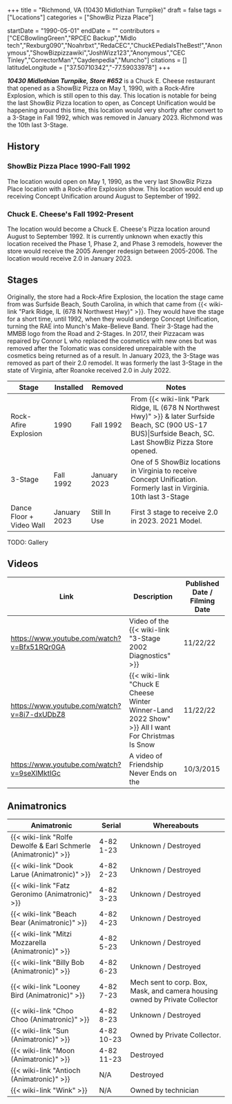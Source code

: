 +++
title = "Richmond, VA (10430 Midlothian Turnpike)"
draft = false
tags = ["Locations"]
categories = ["ShowBiz Pizza Place"]


startDate = "1990-05-01"
endDate = ""
contributors = ["CECBowlingGreen","RPCEC Backup","Midlo tech","Rexburg090","Noahrbxt","RedaCEC","ChuckEPediaIsTheBest!","Anonymous","ShowBizpizzawiki","JoshWizz123","Anonymous","CEC Tinley","CorrectorMan","Caydenpedia","Muncho"]
citations = []
latitudeLongitude = ["37.50710342","-77.59033978"]
+++

***10430 Midlothian Turnpike, Store #652*** is a Chuck E. Cheese restaurant that opened as a ShowBiz Pizza on May 1, 1990, with a Rock-Afire Explosion, which is still open to this day. This location is notable for being the last ShowBiz Pizza location to open, as Concept Unification would be happening around this time, this location would very shortly after convert to a 3-Stage in Fall 1992, which was removed in January 2023. Richmond was the 10th last 3-Stage.

## History

### ShowBiz Pizza Place 1990-Fall 1992

The location would open on May 1, 1990, as the very last ShowBiz Pizza Place location with a Rock-afire Explosion show. This location would end up receiving Concept Unification around August to September of 1992.

### Chuck E. Cheese's Fall 1992-Present

The location would become a Chuck E. Cheese's Pizza location around August to September 1992. It is currently unknown when exactly this location received the Phase 1, Phase 2, and Phase 3 remodels, however the store would receive the 2005 Avenger redesign between 2005-2006. The location would receive 2.0 in January 2023.

## Stages

Originally, the store had a Rock-Afire Explosion, the location the stage came from was Surfside Beach, South Carolina, in which that came from {{< wiki-link "Park Ridge, IL (678 N Northwest Hwy)" >}}. They would have the stage for a short time, until 1992, when they would undergo Concept Unification, turning the RAE into Munch's Make-Believe Band. Their 3-Stage had the MMBB logo from the Road and 2-Stages. In 2017, their Pizzacam was repaired by Connor L who replaced the cosmetics with new ones but was removed after the Tolomatic was considered unrepairable with the cosmetics being returned as of a result. In January 2023, the 3-Stage was removed as part of their 2.0 remodel. It was formerly the last 3-Stage in the state of Virginia, after Roanoke received 2.0 in July 2022.

| Stage                    | Installed    | Removed      | Notes                                                                                                                                                                    |
|--------------------------|--------------|--------------|--------------------------------------------------------------------------------------------------------------------------------------------------------------------------|
| Rock-Afire Explosion     | 1990         | Fall 1992    | From {{< wiki-link "Park Ridge, IL (678 N Northwest Hwy)" >}} &amp; later Surfside Beach, SC (900 US-17 BUS)\|Surfside Beach, SC. Last ShowBiz Pizza Store opened. |
| 3-Stage                  | Fall 1992    | January 2023 | One of 5 ShowBiz locations in Virginia to receive Concept Unification. Formerly last in Virginia. 10th last 3-Stage                                                      |
| Dance Floor + Video Wall | January 2023 | Still In Use | First 3 stage to receive 2.0 in 2023. 2021 Model.                                                                                                                        |

TODO: Gallery

## Videos

| Link                                        | Description                                                                                            | Published Date / Filming Date |
|---------------------------------------------|--------------------------------------------------------------------------------------------------------|-------------------------------|
| https://www.youtube.com/watch?v=Bfx51RQr0GA | Video of the {{< wiki-link "3-Stage 2002 Diagnostics" >}}                                        | 11/22/22                      |
| https://www.youtube.com/watch?v=8i7-dxUDbZ8 | {{< wiki-link "Chuck E Cheese Winter Winner-Land 2022 Show" >}} All I want For Christmas Is Snow | 11/22/22                      |
| https://www.youtube.com/watch?v=9seXlMktIGc | A video of Friendship Never Ends on the                                                                | 10/3/2015                     |

## Animatronics

| Animatronic                                                               | Serial     | Whereabouts                                                                 |
|---------------------------------------------------------------------------|------------|-----------------------------------------------------------------------------|
| {{< wiki-link "Rolfe Dewolfe &amp; Earl Schmerle (Animatronic)" >}} | 4-82 1-23  | Unknown / Destroyed                                                         |
| {{< wiki-link "Dook Larue (Animatronic)" >}}                        | 4-82 2-23  | Unknown / Destroyed                                                         |
| {{< wiki-link "Fatz Geronimo (Animatronic)" >}}                     | 4-82 3-23  | Unknown / Destroyed                                                         |
| {{< wiki-link "Beach Bear (Animatronic)" >}}                        | 4-82 4-23  | Unknown / Destroyed                                                         |
| {{< wiki-link "Mitzi Mozzarella (Animatronic)" >}}                  | 4-82 5-23  | Unknown / Destroyed                                                         |
| {{< wiki-link "Billy Bob (Animatronic)" >}}                         | 4-82 6-23  | Unknown / Destroyed                                                         |
| {{< wiki-link "Looney Bird (Animatronic)" >}}                       | 4-82 7-23  | Mech sent to corp. Box, Mask, and camera housing owned by Private Collector |
| {{< wiki-link "Choo Choo (Animatronic)" >}}                         | 4-82 8-23  | Unknown / Destroyed                                                         |
| {{< wiki-link "Sun (Animatronic)" >}}                               | 4-82 10-23 | Owned by Private Collector.                                                 |
| {{< wiki-link "Moon (Animatronic)" >}}                              | 4-82 11-23 | Destroyed                                                                   |
| {{< wiki-link "Antioch (Animatronic)" >}}                           | N/A        | Destroyed                                                                   |
| {{< wiki-link "Wink" >}}                                            | N/A        | Owned by technician                                                         |